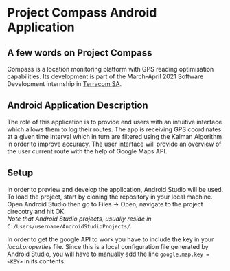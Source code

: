 # Project Compass Android Application

## A few words on Project Compass
Compass is a location monitoring platform with GPS reading optimisation capabilities.
Its development is part of the March-April 2021 Software Development internship in [Terracom SA](www.terracom.gr).

## Android Application Description
The role of this application is to provide end users with an intuitive interface which allows them to log their routes.
The app is receiving GPS coordinates at a given time interval which in turn are filtered using the Kalman Algorithm in order to improve accuracy.
The user interface will provide an overview of the user current route with the help of Google Maps API.

## Setup
In order to preview and develop the application, Android Studio will be used.
To load the project, start by cloning the repository in your local machine. Open Android Studio then go to Files -> Open, navigate to the project direcotry and hit OK.<br>
*Note that Android Studio projects, usually reside in* `C:/Users/username/AndroidStudioProjects/`.<br>

In order to get the google API to work you have to include the key in your *local.properties* file.
Since this is a local configuration file generated by Android Studio, you will have to manually add the line `google.map.key = <KEY>` in its contents.
